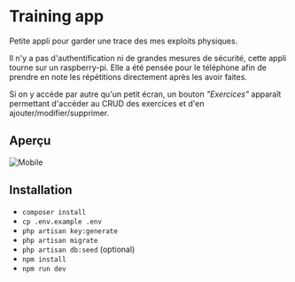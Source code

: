 # Training app

Petite appli pour garder une trace des mes exploits physiques.

Il n'y a pas d'authentification ni de grandes mesures de sécurité, cette appli tourne sur un raspberry-pi.
Elle a été pensée pour le téléphone afin de prendre en note les répétitions directement après les avoir faites.

Si on y accède par autre qu'un petit écran, un bouton _"Exercices"_ apparaît permettant d'accéder au CRUD des exercices et d'en ajouter/modifier/supprimer.

## Aperçu
![Mobile](https://imgur.com/e9VGx4b.jpg)

## Installation
- `composer install`
- `cp .env.example .env`
- `php artisan key:generate`
- `php artisan migrate`
- `php artisan db:seed` (optional)
- `npm install`
- `npm run dev`

